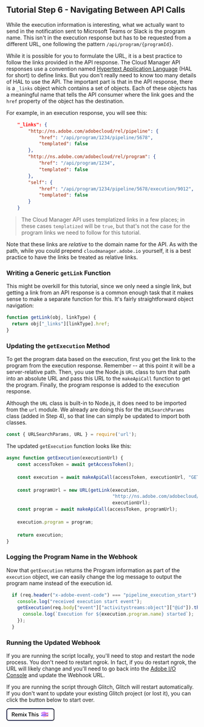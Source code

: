 ## Tutorial Step 6 - Navigating Between API Calls

While the execution information is interesting, what we actually want to send in the notification sent to Microsoft Teams or Slack is the program name. This isn't in the execution response but has to be requested from a different URL, one following the pattern `/api/program/{programId}`. 

While it is possible for you to formulate the URL, it is a best practice to follow the links provided in the API response. The Cloud Manager API responses use a convention named <a href="https://en.wikipedia.org/wiki/Hypertext_Application_Language" target="_new">Hypertext Application Language</a> (HAL for short) to define links. But you don't really need to know too many details of HAL to use the API. The important part is that in the API response, there is a `_links` object which contains a set of objects. Each of these objects has a meaningful name that tells the API consumer where the link goes and the `href` property of the object has the destination. 

For example, in an execution response, you will see this:

```json
    "_links": {
        "http://ns.adobe.com/adobecloud/rel/pipeline": {
            "href": "/api/program/1234/pipeline/5678",
            "templated": false
        },
        "http://ns.adobe.com/adobecloud/rel/program": {
            "href": "/api/program/1234",
            "templated": false
        },
        "self": {
            "href": "/api/program/1234/pipeline/5678/execution/9012",
            "templated": false
        }
    }
```

> The Cloud Manager API uses templatized links in a few places; in these cases `templatized` will be `true`, but that's not the case for the program links we need to follow for this tutorial.

Note that these links are _relative_ to the domain name for the API. As with the path, while you could prepend `cloudmanager.adobe.io` yourself, it is a best practice to have the links be treated as relative links.

### Writing a Generic `getLink` Function

This might be overkill for this tutorial, since we only need a single link, but getting a link from an API response is a common enough task that it makes sense to make a separate function for this. It's fairly straightforward object navigation:

```javascript
function getLink(obj, linkType) {
  return obj["_links"][linkType].href;
}
```
### Updating the `getExecution` Method

To get the program data based on the execution, first you get the link to the program from the execution response. Remember -- at this point it will be a server-relative path. Then, you use the Node.js `URL` class to turn that path into an absolute URL and pass this URL to the `makeApiCall` function to get the program. Finally, the program response is added to the execution response.

Although the `URL` class is built-in to Node.js, it does need to be imported from the `url` module. We already are doing this for the `URLSearchParams` class (added in Step 4), so that line can simply be updated to import both classes.

```javascript
const { URLSearchParams, URL } = require('url');
```

The updated `getExecution` function looks like this:

```javascript
async function getExecution(executionUrl) {
    const accessToken = await getAccessToken();

    const execution = await makeApiCall(accessToken, executionUrl, "GET");

    const programUrl = new URL(getLink(execution,
                                       "http://ns.adobe.com/adobecloud/rel/program"),
                                       executionUrl);
    const program = await makeApiCall(accessToken, programUrl);

    execution.program = program;

    return execution;
}
```

### Logging the Program Name in the Webhook

Now that `getExecution` returns the Program information as part of the `execution` object, we can easily change the log message to output the program name instead of the execution id.

```javascript
  if (req.header("x-adobe-event-code") === "pipeline_execution_start") {
    console.log("received execution start event");
    getExecution(req.body["event"]["activitystreams:object"]["@id"]).then(execution => {
      console.log(`Execution for ${execution.program.name} started`);
    });
  }
```

### Running the Updated Webhook

If you are running the script locally, you'll need to stop and restart the node process. You don't need to restart ngrok. In fact, if you do restart ngrok, the URL will likely change and you'll need to go back into the <a href="https://console.adobe.io/integrations" target="_new">Adobe I/O Console</a> and update the Webhook URL.

If you are running the script through Glitch, Glitch will restart automatically. If you don't want to update your existing Glitch project (or lost it), you can click the button below to start over.

<!-- Remix Button -->
<a href="https://glitch.com/edit/#!/remix/adobe-cloudmanager-api-tutorial-step6" target="_new">
  <img src="../img/glitch.png" alt="Remix in Glitch" id="glitch-button">
</a>

<style type="text/css">
#kirbyMainContent .hljs .hljs-function,
#kirbyMainContent .hljs .hljs-params {
    color: #333;
}
</style>